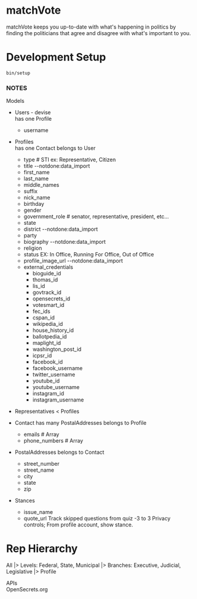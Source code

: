# matchVote

matchVote keeps you up-to-date with what's happening in politics by finding 
the politicians that agree and disagree with what's important to you.

# Development Setup  
    bin/setup

### NOTES

Models
* Users - devise  
  has one Profile
  * username

* Profiles  
  has one Contact
  belongs to User  
  * type # STI ex: Representative, Citizen
  * title --notdone:data_import
  * first_name
  * last_name
  * middle_names
  * suffix
  * nick_name
  * birthday
  * gender
  * government_role # senator, representative, president, etc...
  * state
  * district --notdone:data_import
  * party
  * biography --notdone:data_import
  * religion
  * status  EX: In Office, Running For Office, Out of Office
  * profile_image_url --notdone:data_import
  * external_credentials  
    * bioguide_id
    * thomas_id 
    * lis_id
    * govtrack_id
    * opensecrets_id 
    * votesmart_id
    * fec_ids
    * cspan_id
    * wikipedia_id
    * house_history_id
    * ballotpedia_id
    * maplight_id
    * washington_post_id
    * icpsr_id
    * facebook_id
    * facebook_username
    * twitter_username
    * youtube_id
    * youtube_username
    * instagram_id
    * instagram_username

* Representatives < Profiles

* Contact
  has many PostalAddresses
  belongs to Profile
  * emails # Array
  * phone_numbers # Array

* PostalAddresses
  belongs to Contact
  * street_number
  * street_name
  * city
  * state
  * zip

* Stances
  * issue_name
  * quote_url
  Track skipped questions from quiz
  -3 to 3
  Privacy controls; From profile account, show stance.


# Rep Hierarchy
All |> 
Levels: Federal, State, Municipal |>
Branches: Executive, Judicial, Legislative |>
Profile

APIs  
OpenSecrets.org

